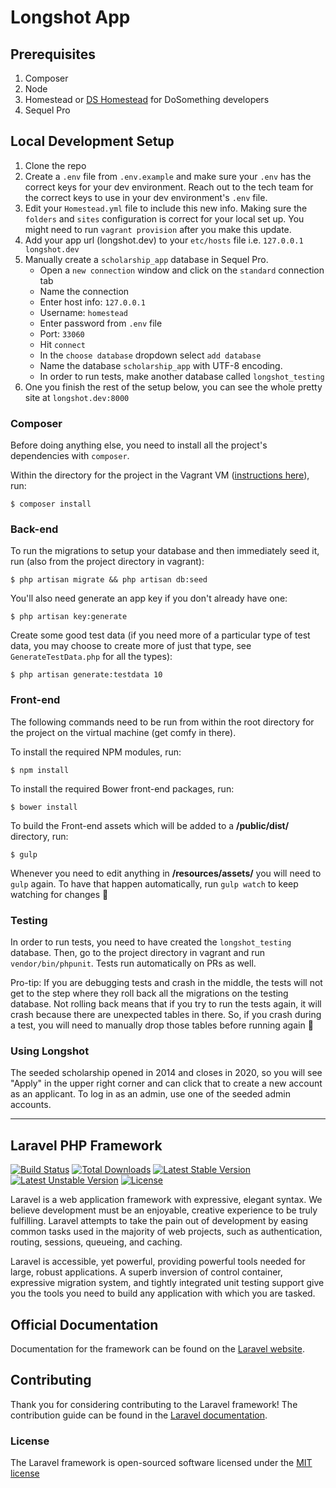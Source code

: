 # Longshot App

## Prerequisites
1.  Composer
2.  Node
3.  Homestead or [DS Homestead](https://github.com/DoSomething/ds-homestead) for DoSomething developers
4.  Sequel Pro

## Local Development Setup
1. Clone the repo
2. Create a `.env` file from `.env.example` and make sure your `.env` has the correct keys for your dev environment. Reach out to the tech team for the correct keys to use in your dev environment's `.env` file.
3. Edit your `Homestead.yml` file to include this new info. Making sure the `folders` and `sites` configuration is correct for your local set up. You might need to run `vagrant provision` after you make this update.
4. Add your app url (longshot.dev) to your `etc/hosts` file i.e. `127.0.0.1 longshot.dev`
5. Manually create a `scholarship_app` database in Sequel Pro.
    - Open a `new connection` window and click on the `standard` connection tab
    - Name the connection 
    - Enter host info: `127.0.0.1`
    - Username: `homestead` 
    - Enter password from `.env` file
    - Port: `33060`
    - Hit `connect`
    - In the `choose database` dropdown select `add database`
    - Name the database `scholarship_app` with UTF-8 encoding.
    - In order to run tests, make another database called `longshot_testing`
6. One you finish the rest of the setup below, you can see the whole pretty site at `longshot.dev:8000`

### Composer

Before doing anything else, you need to install all the project's dependencies with `composer`. 

Within the directory for the project in the Vagrant VM ([instructions here](https://github.com/DoSomething/ds-homestead#ssh-into-virtual-machine)), run:

    $ composer install

### Back-end

To run the migrations to setup your database and then immediately seed it, run (also from the project directory in vagrant):

    $ php artisan migrate && php artisan db:seed

You'll also need generate an app key if you don't already have one:

    $ php artisan key:generate

Create some good test data (if you need more of a particular type of test data, you may choose to create more of just that type, see `GenerateTestData.php` for all the types):

    $ php artisan generate:testdata 10

### Front-end

The following commands need to be run from within the root directory for the project on the virtual machine (get comfy in there).

To install the required NPM modules, run:

    $ npm install

To install the required Bower front-end packages, run:

    $ bower install

To build the Front-end assets which will be added to a **/public/dist/** directory, run:

    $ gulp

Whenever you need to edit anything in **/resources/assets/** you will need to `gulp` again. To have that happen automatically, run `gulp watch` to keep watching for changes :eyes:

### Testing

In order to run tests, you need to have created the `longshot_testing` database. Then, go to the project directory in vagrant and run `vendor/bin/phpunit`. Tests run automatically on PRs as well.

Pro-tip: If you are debugging tests and crash in the middle, the tests will not get to the step where they roll back all the migrations on the testing database. Not rolling back means that if you try to run the tests again, it will crash because there are unexpected tables in there. So, if you crash during a test, you will need to manually drop those tables before running again :runner:

### Using Longshot

The seeded scholarship opened in 2014 and closes in 2020, so you will see "Apply" in the upper right corner and can click that to create a new account as an applicant. To log in as an admin, use one of the seeded admin accounts.

***



## Laravel PHP Framework

[![Build Status](https://travis-ci.org/laravel/framework.svg)](https://travis-ci.org/laravel/framework)
[![Total Downloads](https://poser.pugx.org/laravel/framework/downloads.svg)](https://packagist.org/packages/laravel/framework)
[![Latest Stable Version](https://poser.pugx.org/laravel/framework/v/stable.svg)](https://packagist.org/packages/laravel/framework)
[![Latest Unstable Version](https://poser.pugx.org/laravel/framework/v/unstable.svg)](https://packagist.org/packages/laravel/framework)
[![License](https://poser.pugx.org/laravel/framework/license.svg)](https://packagist.org/packages/laravel/framework)

Laravel is a web application framework with expressive, elegant syntax. We believe development must be an enjoyable, creative experience to be truly fulfilling. Laravel attempts to take the pain out of development by easing common tasks used in the majority of web projects, such as authentication, routing, sessions, queueing, and caching.

Laravel is accessible, yet powerful, providing powerful tools needed for large, robust applications. A superb inversion of control container, expressive migration system, and tightly integrated unit testing support give you the tools you need to build any application with which you are tasked.

## Official Documentation

Documentation for the framework can be found on the [Laravel website](http://laravel.com/docs).

## Contributing

Thank you for considering contributing to the Laravel framework! The contribution guide can be found in the [Laravel documentation](http://laravel.com/docs/contributions).

### License

The Laravel framework is open-sourced software licensed under the [MIT license](http://opensource.org/licenses/MIT)
